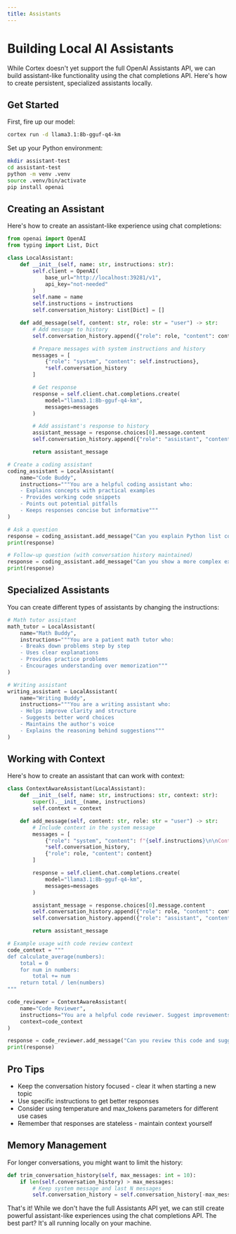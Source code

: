 ```yaml
---
title: Assistants
---
```


# Building Local AI Assistants

While Cortex doesn't yet support the full OpenAI Assistants API, we can build assistant-like functionality
using the chat completions API. Here's how to create persistent, specialized assistants locally.

## Get Started

First, fire up our model:

```sh
cortex run -d llama3.1:8b-gguf-q4-km
```

Set up your Python environment:

```bash
mkdir assistant-test
cd assistant-test
python -m venv .venv
source .venv/bin/activate
pip install openai
```

## Creating an Assistant

Here's how to create an assistant-like experience using chat completions:

```python
from openai import OpenAI
from typing import List, Dict

class LocalAssistant:
    def __init__(self, name: str, instructions: str):
        self.client = OpenAI(
            base_url="http://localhost:39281/v1",
            api_key="not-needed"
        )
        self.name = name
        self.instructions = instructions
        self.conversation_history: List[Dict] = []

    def add_message(self, content: str, role: str = "user") -> str:
        # Add message to history
        self.conversation_history.append({"role": role, "content": content})

        # Prepare messages with system instructions and history
        messages = [
            {"role": "system", "content": self.instructions},
            *self.conversation_history
        ]

        # Get response
        response = self.client.chat.completions.create(
            model="llama3.1:8b-gguf-q4-km",
            messages=messages
        )

        # Add assistant's response to history
        assistant_message = response.choices[0].message.content
        self.conversation_history.append({"role": "assistant", "content": assistant_message})

        return assistant_message

# Create a coding assistant
coding_assistant = LocalAssistant(
    name="Code Buddy",
    instructions="""You are a helpful coding assistant who:
    - Explains concepts with practical examples
    - Provides working code snippets
    - Points out potential pitfalls
    - Keeps responses concise but informative"""
)

# Ask a question
response = coding_assistant.add_message("Can you explain Python list comprehensions with examples?")
print(response)

# Follow-up question (with conversation history maintained)
response = coding_assistant.add_message("Can you show a more complex example with filtering?")
print(response)
```

## Specialized Assistants

You can create different types of assistants by changing the instructions:

```python
# Math tutor assistant
math_tutor = LocalAssistant(
    name="Math Buddy",
    instructions="""You are a patient math tutor who:
    - Breaks down problems step by step
    - Uses clear explanations
    - Provides practice problems
    - Encourages understanding over memorization"""
)

# Writing assistant
writing_assistant = LocalAssistant(
    name="Writing Buddy",
    instructions="""You are a writing assistant who:
    - Helps improve clarity and structure
    - Suggests better word choices
    - Maintains the author's voice
    - Explains the reasoning behind suggestions"""
)
```

## Working with Context

Here's how to create an assistant that can work with context:

```python
class ContextAwareAssistant(LocalAssistant):
    def __init__(self, name: str, instructions: str, context: str):
        super().__init__(name, instructions)
        self.context = context

    def add_message(self, content: str, role: str = "user") -> str:
        # Include context in the system message
        messages = [
            {"role": "system", "content": f"{self.instructions}\n\nContext:\n{self.context}"},
            *self.conversation_history,
            {"role": role, "content": content}
        ]

        response = self.client.chat.completions.create(
            model="llama3.1:8b-gguf-q4-km",
            messages=messages
        )

        assistant_message = response.choices[0].message.content
        self.conversation_history.append({"role": role, "content": content})
        self.conversation_history.append({"role": "assistant", "content": assistant_message})

        return assistant_message

# Example usage with code review context
code_context = """
def calculate_average(numbers):
    total = 0
    for num in numbers:
        total += num
    return total / len(numbers)
"""

code_reviewer = ContextAwareAssistant(
    name="Code Reviewer",
    instructions="You are a helpful code reviewer. Suggest improvements while being constructive.",
    context=code_context
)

response = code_reviewer.add_message("Can you review this code and suggest improvements?")
print(response)
```

## Pro Tips

- Keep the conversation history focused - clear it when starting a new topic
- Use specific instructions to get better responses
- Consider using temperature and max_tokens parameters for different use cases
- Remember that responses are stateless - maintain context yourself

## Memory Management

For longer conversations, you might want to limit the history:

```python
def trim_conversation_history(self, max_messages: int = 10):
    if len(self.conversation_history) > max_messages:
        # Keep system message and last N messages
        self.conversation_history = self.conversation_history[-max_messages:]
```

That's it! While we don't have the full Assistants API yet, we can still create powerful assistant-like
experiences using the chat completions API. The best part? It's all running locally on your machine.
